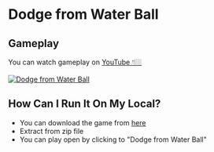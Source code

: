# Dodge from Water Ball 
## Gameplay
You can watch gameplay on <a href="https://youtu.be/biesSlHRYU4">YouTube 👇🏼 </a> <br><br>
[![Dodge from Water Ball](https://i.ibb.co/d2RL1G3/2.png)](https://youtu.be/biesSlHRYU4 "Dodge from Water Ball")

## How Can I Run It On My Local?
- You can download the game from <a href="https://github.com/IGameDevI/Dodge-from-Water-Ball/raw/master/Dodge-from-Water-Ball.rar">here </a>
- Extract from zip file
- You can play open by clicking to "Dodge from Water Ball"
